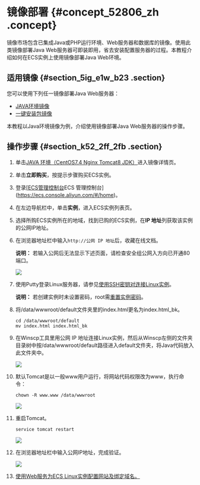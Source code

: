 # 镜像部署 {#concept_52806_zh .concept}

镜像市场包含已集成Java或PHP运行环境、Web服务器和数据库的镜像。使用此类镜像部署Java Web服务器可即装即用，省去安装配置服务器的过程。本教程介绍如何在ECS实例上使用镜像部署Java Web环境。

## 适用镜像 {#section_5ig_e1w_b23 .section}

您可以使用下列任一镜像部署Java Web服务器：

-   [JAVA环境镜像](https://market.aliyun.com/products/53400005/cmjj016483.html)
-   [一键安装包镜像](https://market.aliyun.com/products/56092004/cmgj000342.html)

本教程以Java环境镜像为例，介绍使用镜像部署Java Web服务器的操作步骤。

## 操作步骤 {#section_k52_2ff_2fb .section}

1.  单击[JAVA 环境（CentOS7.4 Nginx Tomcat8 JDK）](https://market.aliyun.com/products/53400005/cmjj016483.html)进入镜像详情页。
2.  单击**立即购买**，按提示步骤购买ECS实例。
3.  登录[[ECS管理控制台](https://ecs.console.aliyun.com/)ECS 管理控制台](https://ecs.console.aliyun.com/#/home)。
4.  在左边导航栏中，单击**实例**，进入ECS实例列表页。
5.  选择所购ECS实例所在的地域，找到已购的ECS实例，在**IP 地址**列获取该实例的公网IP地址。
6.  在浏览器地址栏中输入`http://公网 IP 地址`后，收藏在线文档。

    **说明：** 若输入公网后无法显示下述页面，请检查安全组公网入方向已开通80端口。

    ![](http://static-aliyun-doc.oss-cn-hangzhou.aliyuncs.com/assets/img/9765/155618026212101_zh-CN.png)

7.  使用Putty登录Linux服务器，请参见[使用SSH密钥对连接Linux实例](../cn.zh-CN/实例/连接实例/连接Linux实例/使用SSH密钥对连接Linux实例.md#)。

    **说明：** 若创建实例时未设置密码，root需[重置实例密码](../cn.zh-CN/实例/管理实例/重置实例登录密码.md#)。

8.  将/data/wwwroot/default文件夹里的index.html更名为index.html\_bk。

    ```
    cd /data/wwwroot/default
    mv index.html index.html_bk
    ```

9.  在Winscp工具里用公网 IP 地址连接Linux实例，然后从Winscp左侧的文件夹目录树中按/data/wwwroot/default路径进入default文件夹，将Java代码放入此文件夹中。

    ![](http://static-aliyun-doc.oss-cn-hangzhou.aliyuncs.com/assets/img/9765/155618026212103_zh-CN.png)

10. 默认Tomcat是以一般www用户运行，将网站代码权限改为www，执行命令：

    ```
    chown -R www.www /data/wwwroot
    ```

    ![](http://static-aliyun-doc.oss-cn-hangzhou.aliyuncs.com/assets/img/9765/155618026212104_zh-CN.png)

11. 重启Tomcat。

    ```
    service tomcat restart
    ```

    ![](http://static-aliyun-doc.oss-cn-hangzhou.aliyuncs.com/assets/img/9765/155618026212105_zh-CN.png)

12. 在浏览器地址栏中输入公网IP地址，完成验证。

    ![](http://static-aliyun-doc.oss-cn-hangzhou.aliyuncs.com/assets/img/9765/155618026312106_zh-CN.png)

13. [使用Web服务为ECS Linux实例配置网站及绑定域名。](https://help.aliyun.com/knowledge_detail/41091.html?spm=5176.11065259.1996646101.searchclickresult.597f591ejVEE7i)

